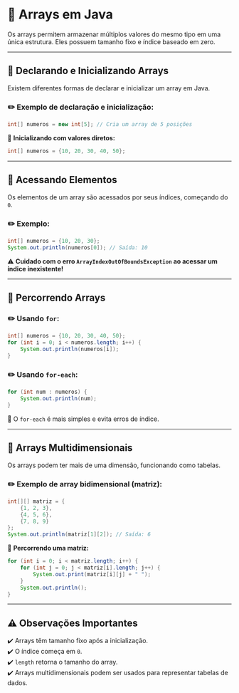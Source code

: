 # 🔢 Arrays em Java

Os arrays permitem armazenar múltiplos valores do mesmo tipo em uma única estrutura. Eles possuem tamanho fixo e índice baseado em zero.

---

## 📌 Declarando e Inicializando Arrays
Existem diferentes formas de declarar e inicializar um array em Java.

### ✏️ Exemplo de declaração e inicialização:
```java
int[] numeros = new int[5]; // Cria um array de 5 posições
```

📌 **Inicializando com valores diretos:**
```java
int[] numeros = {10, 20, 30, 40, 50};
```

---

## 📌 Acessando Elementos
Os elementos de um array são acessados por seus índices, começando do `0`.

### ✏️ Exemplo:
```java
int[] numeros = {10, 20, 30};
System.out.println(numeros[0]); // Saída: 10
```

⚠️ **Cuidado com o erro `ArrayIndexOutOfBoundsException` ao acessar um índice inexistente!**

---

## 📌 Percorrendo Arrays

### ✏️ Usando `for`:
```java
int[] numeros = {10, 20, 30, 40, 50};
for (int i = 0; i < numeros.length; i++) {
    System.out.println(numeros[i]);
}
```

### ✏️ Usando `for-each`:
```java
for (int num : numeros) {
    System.out.println(num);
}
```

🔹 O `for-each` é mais simples e evita erros de índice.

---

## 📌 Arrays Multidimensionais
Os arrays podem ter mais de uma dimensão, funcionando como tabelas.

### ✏️ Exemplo de array bidimensional (matriz):
```java
int[][] matriz = {
    {1, 2, 3},
    {4, 5, 6},
    {7, 8, 9}
};
System.out.println(matriz[1][2]); // Saída: 6
```

📌 **Percorrendo uma matriz:**
```java
for (int i = 0; i < matriz.length; i++) {
    for (int j = 0; j < matriz[i].length; j++) {
        System.out.print(matriz[i][j] + " ");
    }
    System.out.println();
}
```

---

## ⚠️ Observações Importantes
✔️ Arrays têm tamanho fixo após a inicialização.  
✔️ O índice começa em `0`.  
✔️ `length` retorna o tamanho do array.  
✔️ Arrays multidimensionais podem ser usados para representar tabelas de dados.

